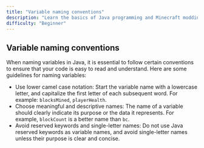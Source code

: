 ```yaml
---
title: "Variable naming conventions"
description: "Learn the basics of Java programming and Minecraft modding."
difficulty: "Beginner"
---
```


## Variable naming conventions

When naming variables in Java, it is essential to follow certain conventions to ensure that your code is easy to read
and understand. Here are some guidelines for naming variables:

- Use lower camel case notation: Start the variable name with a lowercase letter, and capitalize the first letter of
  each subsequent word. For example: `blocksMined`, `playerHealth`.
- Choose meaningful and descriptive names: The name of a variable should clearly indicate its purpose or the data it
  represents. For example, `blockCount` is a better name than `bc`.
- Avoid reserved keywords and single-letter names: Do not use Java reserved keywords as variable names, and avoid
  single-letter names unless their purpose is clear and concise.